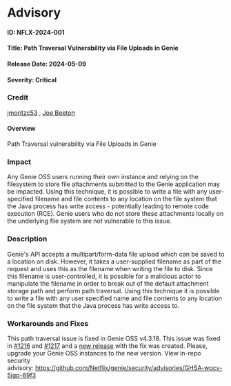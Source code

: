 # Advisory
#### ID: NFLX-2024-001

#### Title: Path Traversal Vulnerability via File Uploads in Genie

#### Release Date: 2024-05-09

#### Severity: Critical

### Credit
[jmoritzc53](https://github.com/jmoritzc53) , [Joe Beeton](https://github.com/JoeBeeton)

#### Overview

Path Traversal vulnerability via File Uploads in Genie

### Impact

Any Genie OSS users running their own instance and relying on the filesystem to store file attachments submitted to the Genie application may be impacted. Using this technique, it is possible to write a file with any user-specified filename and file contents to any location on the file system that the Java process has write access - potentially leading to remote code execution (RCE).
Genie users who do not store these attachments locally on the underlying file system are not vulnerable to this issue.
### Description

Genie's API accepts a multipart/form-data file upload which can be saved to a location on disk. However, it takes a user-supplied filename as part of the request and uses this as the filename when writing the file to disk. Since this filename is user-controlled, it is possible for a malicious actor to manipulate the filename in order to break out of the default attachment storage path and perform path traversal. Using this technique it is possible to write a file with any user specified name and file contents to any location on the file system that the Java process has write access to.
### Workarounds and Fixes

This path traversal issue is fixed in Genie OSS v4.3.18. This issue was fixed in [#1216](https://github.com/Netflix/genie/pull/1216) and [#1217](https://github.com/Netflix/genie/pull/1217) and a [new release](https://github.com/Netflix/genie/releases/tag/v4.3.18) with the fix was created. Please, upgrade your Genie OSS instances to the new version.
View in-repo security advisory: https://github.com/Netflix/genie/security/advisories/GHSA-wpcv-5jgp-69f3
